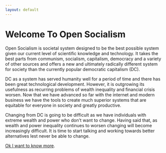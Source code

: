 ```yaml
---
layout: default
---
```


# Welcome To Open Socialism

Open Socialism is societal system designed to be the best possible system given our current level of scientific knowledge and  technology. It takes the best parts from communism, socialism, capitalism, democracy and a variety of other sources and offers a new and ultimately radically different system for society than the currently popular democratic capitalism (DC).

DC as a system has served humanity well for a period of time and there has been great technological development. However, it is outgrowing its usefulness as recurring problems of wealth inequality and financial crisis worsen. Now that we have advanced so far with the internet and modern business we have the tools to create much superior systems that are equitable for everyone in society and greatly productive.

Changing from DC is going to be difficult as we have individuals with extreme wealth and power who don't want to change. Having said that, as wealth and power inequality continues to worsen changing will become increasingly difficult. It is time to start talking and working towards better alternatives lest never be able to change.

[Ok I want to know more](introduction).
